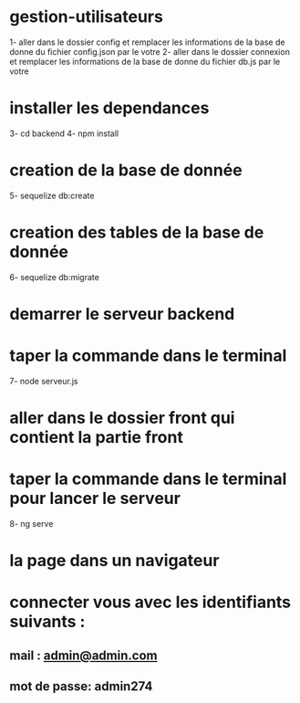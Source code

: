 # gestion-utilisateurs

1- aller dans le dossier config et remplacer les informations de la base de donne du fichier config.json par le votre
2- aller dans le dossier connexion et remplacer les informations de la base de donne du fichier db.js par le votre
# installer les dependances
3- cd backend
4- npm install
# creation de la base de donnée
5- sequelize db:create
# creation des tables de la base de donnée
6- sequelize db:migrate
# demarrer le serveur backend
# taper la commande dans le terminal
7-  node serveur.js
# aller dans le dossier front qui contient la partie front
# taper la commande dans le terminal pour lancer le serveur
8- ng serve
# la page dans un navigateur
# connecter vous avec les identifiants suivants :
##      mail : admin@admin.com
##      mot de passe: admin274




